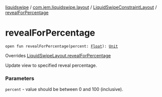 [liquidswipe](../../index.md) / [com.jem.liquidswipe.layout](../index.md) / [LiquidSwipeConstraintLayout](index.md) / [revealForPercentage](./reveal-for-percentage.md)

# revealForPercentage

`open fun revealForPercentage(percent: `[`Float`](https://kotlinlang.org/api/latest/jvm/stdlib/kotlin/-float/index.html)`): `[`Unit`](https://kotlinlang.org/api/latest/jvm/stdlib/kotlin/-unit/index.html)

Overrides [LiquidSwipeLayout.revealForPercentage](../../com.jem.liquidswipe.base/-liquid-swipe-layout/reveal-for-percentage.md)

Update view to specified reveal percentage.

### Parameters

`percent` - value should be between 0 and 100 (inclusive).